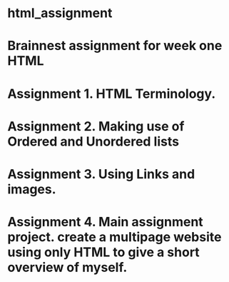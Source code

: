 # html_assignment
# Brainnest assignment for week one HTML
# Assignment 1. HTML Terminology.
# Assignment 2. Making use of Ordered and Unordered lists
# Assignment 3. Using Links and images.
# Assignment 4. Main assignment project. create a multipage website using only HTML to give a short overview of myself.

